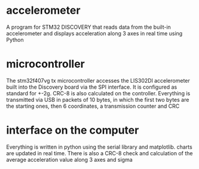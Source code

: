 # accelerometer
A program for STM32 DISCOVERY that reads data from the built-in accelerometer and displays acceleration along 3 axes in real time using Python

# microcontroller
The stm32f407vg tx microcontroller accesses the LIS302Dl accelerometer built into the Discovery board via the SPI interface.
It is configured as standard for +-2g. CRC-8 is also calculated on the controller. 
Everything is transmitted via USB in packets of 10 bytes, in which the first two bytes are the starting ones, then 6 coordinates, a transmission counter and CRC

# interface on the computer
Everything is written in python using the serial library and matplotlib. charts are updated in real time. 
There is also a CRC-8 check and calculation of the average acceleration value along 3 axes and sigma
